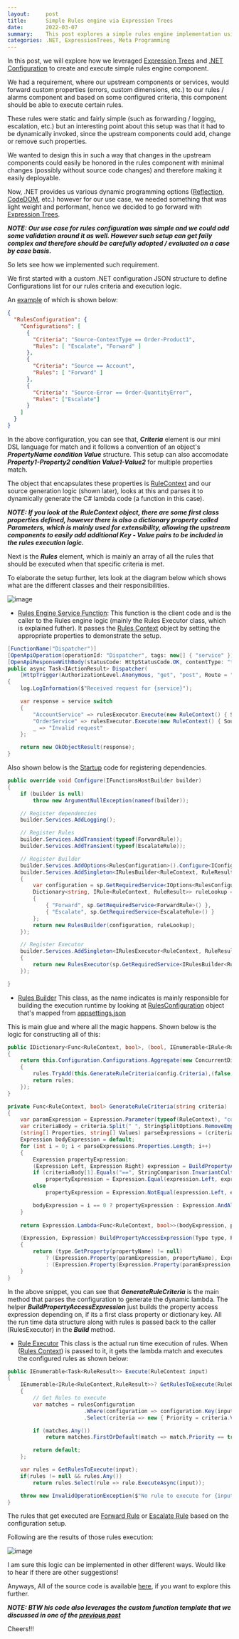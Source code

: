 ```yaml
---
layout:     post
title:      Simple Rules engine via Expression Trees
date:       2022-03-07
summary:    This post explores a simple rules engine implementation using Expression Trees in .NET.
categories: .NET, ExpressionTrees, Meta Programming 
---
```


In this post, we will explore how we leveraged [Expression Trees](https://docs.microsoft.com/en-us/dotnet/csharp/programming-guide/concepts/expression-trees/) and [.NET Configuration](https://docs.microsoft.com/en-us/dotnet/core/extensions/configuration) to create and execute simple rules engine component.

We had a requirement, where our upstream components or services, would forward custom properties (errors, custom dimensions, etc.) to our rules / alarms component and based on some configured criteria, this component should be able to execute certain rules. 

These rules were static and fairly simple (such as  forwarding / logging, escalation, etc.) but an interesting point about this setup was that it had to be dynamically invoked, since the upstream components could add, change or remove such properties.

We wanted to design this in such a way that changes in the upstream components could easily be honored in the rules component with minimal changes (possibly without source code changes) and therefore making it easily deployable.

Now, .NET provides us various dynamic programming options ([Reflection](https://docs.microsoft.com/en-us/dotnet/framework/reflection-and-codedom/reflection), [CodeDOM](https://docs.microsoft.com/en-us/dotnet/framework/reflection-and-codedom/reflection), etc.) however for our use case, we needed something that was light weight and performant, hence we decided to go forward with [Expression Trees](https://docs.microsoft.com/en-us/dotnet/csharp/programming-guide/concepts/expression-trees/). 


***NOTE: Our use case for rules configuration was simple and we could add some validation around it as well. However such setup can get faily complex and therefore should be carefully adopted / evaluated on a case by case basis.***

So lets see how we implemented such requirement. 

We first started with a custom .NET configuration JSON structure to define Configurations list for our rules criteria and execution logic. 

An [example](https://github.com/AdiThakker/Adi.FunctionApp.RulesEngine/blob/main/Source/Adi.FunctionApp.RulesEngine.Service/appsettings.json) of which is shown below:

~~~JSON
{
  "RulesConfiguration": {
    "Configurations": [
      {
        "Criteria": "Source-ContextType == Order-Product1",
        "Rules": [ "Escalate", "Forward" ]
      },
      {
        "Criteria": "Source == Account",
        "Rules": [ "Forward" ]
      },      
      {
        "Criteria": "Source-Error == Order-QuantityError",
        "Rules": ["Escalate"]
      }
    ]
  }
}
~~~

In the above configuration, you can see that, ***Criteria*** element is our mini DSL language for match and it follows a convention of an object's ***PropertyName condition Value*** structure. This setup can also accomodate ***Property1-Property2 condition Value1-Value2*** for multiple properties match. 

The object that encapsulates these properties is [RuleContext](https://github.com/AdiThakker/Adi.FunctionApp.RulesEngine/blob/main/Source/Shared/Adi.FunctionApp.RulesEngine.Domain/Models/RuleContext.cs) and our source generation logic (shown later), looks at this and parses it to dynamically generate the C# lambda code (a function in this case). 

***NOTE: If you look at the RuleContext object, there are some first class properties defined, however there is also a dictionary property called Parameters, which is mainly used for extensibility, allowing the upstream components to easily add additional Key - Value pairs to be included in the rules execution logic.*** 

Next is the  ***Rules*** element, which is mainly an array of all the rules that should be executed when that specific criteria is met.

To elaborate the setup further, lets look at the diagram below which shows what are the different classes and their responsibilities.


![image]({{site.url}}/images/classes-et-1.png)


- [Rules Engine Service Function](https://github.com/AdiThakker/Adi.FunctionApp.RulesEngine/blob/main/Source/Adi.FunctionApp.RulesEngine.Service/RulesEngineService.cs): This function is the client code and is the caller to the Rules engine logic (mainly the Rules Executor class, which is explained futher). It passes the [Rules Context](https://github.com/AdiThakker/Adi.FunctionApp.RulesEngine/blob/main/Source/Shared/Adi.FunctionApp.RulesEngine.Domain/Models/RuleContext.cs) object by setting the appropriate properties to demonstrate the setup. 

~~~csharp
[FunctionName("Dispatcher")]
[OpenApiOperation(operationId: "Dispatcher", tags: new[] { "service" })]
[OpenApiResponseWithBody(statusCode: HttpStatusCode.OK, contentType: "text/plain", bodyType: typeof(string), Description = "The OK response")]
public async Task<IActionResult> Dispatcher(
    [HttpTrigger(AuthorizationLevel.Anonymous, "get", "post", Route = "{service}")] HttpRequest req, string service, ILogger log)
{
    log.LogInformation($"Received request for {service}");

    var response = service switch
    {
        "AccountService" => rulesExecutor.Execute(new RuleContext() { Source = "Account" }).Aggregate(new StringBuilder(), (results, result) => results.AppendLine(result.Result.Status)).ToString(),
        "OrderService" => rulesExecutor.Execute(new RuleContext() { Source = "Order", Parameters = new Dictionary<string, string> { { "Error", "QuantityError" } } }).Aggregate(new StringBuilder(), (results, result) => results.AppendLine(result.Result.Status)).ToString(),
        _ => "Invalid request"
    };

    return new OkObjectResult(response);
}
~~~

Also shown below is the [Startup](https://github.com/AdiThakker/Adi.FunctionApp.RulesEngine/blob/main/Source/Adi.FunctionApp.RulesEngine.Service/Startup.cs) code for registering dependencies.

~~~csharp
public override void Configure(IFunctionsHostBuilder builder)
{
    if (builder is null)
        throw new ArgumentNullException(nameof(builder));

    // Register dependencies
    builder.Services.AddLogging();

    // Register Rules
    builder.Services.AddTransient(typeof(ForwardRule));
    builder.Services.AddTransient(typeof(EscalateRule));

    // Register Builder
    builder.Services.AddOptions<RulesConfiguration>().Configure<IConfiguration>((settings, configuration) => configuration.GetSection(nameof(RulesConfiguration)).Bind(settings));
    builder.Services.AddSingleton<IRulesBuilder<RuleContext, RuleResult>>(sp =>
    {
        var configuration = sp.GetRequiredService<IOptions<RulesConfiguration>>();
        Dictionary<string, IRule<RuleContext, RuleResult>> ruleLookup = new Dictionary<string, IRule<RuleContext, RuleResult>>
        {
            { "Forward", sp.GetRequiredService<ForwardRule>() },
            { "Escalate", sp.GetRequiredService<EscalateRule>() }
        };
        return new RulesBuilder(configuration, ruleLookup);
    });

    // Register Executor
    builder.Services.AddSingleton<IRulesExecutor<RuleContext, RuleResult>>(sp =>
    {
        return new RulesExecutor(sp.GetRequiredService<IRulesBuilder<RuleContext, RuleResult>>(), sp.GetRequiredService<ILogger<RulesExecutor>>());     
    });

}
~~~

- [Rules Builder](https://github.com/AdiThakker/Adi.FunctionApp.RulesEngine/blob/main/Source/Shared/Adi.FunctionApp.RulesEngine.Domain/Builder/RulesBuilder.cs) This class, as the name indicates is mainly responsible for building the execution runtime by looking at [RulesConfiguration](https://github.com/AdiThakker/Adi.FunctionApp.RulesEngine/blob/main/Source/Shared/Adi.FunctionApp.RulesEngine.Domain/Models/RulesConfiguration.cs) object that's mapped from [appsettings.json](https://github.com/AdiThakker/Adi.FunctionApp.RulesEngine/blob/main/Source/Adi.FunctionApp.RulesEngine.Service/appsettings.json) 

This is main glue and where all the magic happens. Shown below is the logic for constructing all of this:

~~~csharp
public IDictionary<Func<RuleContext, bool>, (bool, IEnumerable<IRule<RuleContext, RuleResult>>)> Build()
{
    return this.Configuration.Configurations.Aggregate(new ConcurrentDictionary<Func<RuleContext, bool>, (bool, IEnumerable<IRule<RuleContext, RuleResult>>)>(), (rules, config) =>
    {
        rules.TryAdd(this.GenerateRuleCriteria(config.Criteria),(false, config.Rules.Select(rule => this.Rules[rule])));
        return rules;
    });
}

private Func<RuleContext, bool> GenerateRuleCriteria(string criteria)
{
    var paramExpression = Expression.Parameter(typeof(RuleContext), "context");
    var criteriaBody = criteria.Split(" ", StringSplitOptions.RemoveEmptyEntries);
    (string[] Properties, string[] Values) parseExpressions = (criteriaBody[0].Split("-", StringSplitOptions.RemoveEmptyEntries), criteriaBody[2].Split("-", StringSplitOptions.RemoveEmptyEntries));
    Expression bodyExpression = default;
    for (int i = 0; i < parseExpressions.Properties.Length; i++)
    {
        Expression propertyExpression;
        (Expression Left, Expression Right) expression = BuildPropertyAccessExpression(typeof(RuleContext), paramExpression, parseExpressions.Properties[i], parseExpressions.Values[i]);
        if (criteriaBody[1].Equals("==", StringComparison.InvariantCulture))
            propertyExpression = Expression.Equal(expression.Left, expression.Right);
        else
            propertyExpression = Expression.NotEqual(expression.Left, expression.Right);

        bodyExpression = i == 0 ? propertyExpression : Expression.AndAlso(bodyExpression, propertyExpression);
    }
    
    return Expression.Lambda<Func<RuleContext, bool>>(bodyExpression, paramExpression).Compile();

    (Expression, Expression) BuildPropertyAccessExpression(Type type, ParameterExpression paramExpression, string propertyName, string propertyValue)
    {
        return (type.GetProperty(propertyName) != null)
            ? (Expression.Property(paramExpression, propertyName), Expression.Constant(propertyValue, typeof(string)))
            : (Expression.Property(Expression.Property(paramExpression, "Parameters"), "Item", Expression.Constant(propertyName, typeof(string))), Expression.Constant(propertyValue, typeof(string)));
    }
}
~~~

In the above snippet, you can see that ***GenerateRuleCriteria*** is the main method that parses the configuration to generate the dynamic lambda. The helper ***BuildPropertyAccessExpression*** just builds the property access expression depending on, if its a first class property or dictionary key. All the run time data structure along with rules is passed back to the caller (RulesExecutor) in the ***Build*** method.

- [Rule Executor](https://github.com/AdiThakker/Adi.FunctionApp.RulesEngine/blob/main/Source/Shared/Adi.FunctionApp.RulesEngine.Domain/Executor/RulesExecutor.cs) This class is the actual run time execution of rules. When ([Rules Context](https://github.com/AdiThakker/Adi.FunctionApp.RulesEngine/blob/main/Source/Shared/Adi.FunctionApp.RulesEngine.Domain/Models/RuleContext.cs)) is passed to it, it gets the lambda match and executes the configured rules as shown below:

~~~csharp
public IEnumerable<Task<RuleResult>> Execute(RuleContext input)
{
    IEnumerable<IRule<RuleContext,RuleResult>>? GetRulesToExecute(RuleContext input)
    {
        // Get Rules to execute
        var matches = rulesConfiguration
                        .Where(configuration => configuration.Key(input))
                        .Select(criteria => new { Priority = criteria.Value.Item1, Rules = criteria.Value.Item2 });

        if (matches.Any())
            return matches.FirstOrDefault(match => match.Priority == true)?.Rules ?? matches.FirstOrDefault()?.Rules;

        return default;
    };

    var rules = GetRulesToExecute(input);
    if(rules != null && rules.Any())
        return rules.Select(rule => rule.ExecuteAsync(input));

    throw new InvalidOperationException($"No rule to execute for {input.Source} with {input.ContextType}");
}
~~~

The rules that get executed are [Forward Rule](https://github.com/AdiThakker/Adi.FunctionApp.RulesEngine/blob/main/Source/Shared/Adi.FunctionApp.RulesEngine.Domain/Rules/ForwardRule.cs) or [Escalate Rule](https://github.com/AdiThakker/Adi.FunctionApp.RulesEngine/blob/main/Source/Shared/Adi.FunctionApp.RulesEngine.Domain/Rules/EscalateRule.cs) based on the configuration setup.

Following are the results of those rules execution:

![image]({{site.url}}/images/classes-et-2.png)

I am sure this logic can be implemented in other different ways. Would like to hear if there are other suggestions!

Anyways, All of the source code is available [here](https://github.com/AdiThakker/Adi.FunctionApp.RulesEngine), if you want to explore this further. 

***NOTE: BTW his code also leverages the custom function template that we discussed in one of the [previous post]({{site.url}}/Sync-over-Async-Functions)***

Cheers!!!














